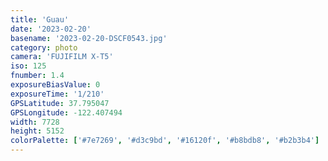```yaml
---
title: 'Guau'
date: '2023-02-20'
basename: '2023-02-20-DSCF0543.jpg'
category: photo
camera: 'FUJIFILM X-T5'
iso: 125
fnumber: 1.4
exposureBiasValue: 0
exposureTime: '1/210'
GPSLatitude: 37.795047
GPSLongitude: -122.407494
width: 7728
height: 5152
colorPalette: ['#7e7269', '#d3c9bd', '#16120f', '#b8bdb8', '#b2b3b4']
---
```

